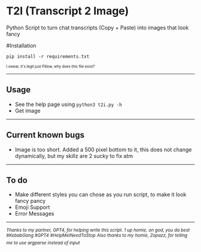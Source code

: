 # T2I (Transcript 2 Image)
Python Script to turn chat transcripts (Copy + Paste) into images that look fancy  


#Installation

```pip install -r requirements.txt```

<sub> <sub> I swear, it's legit just Pillow, why does this file exist? </sub> </sub>

---

## Usage

* See the help page using ```python3 t2i.py -h```
* Get image

---

## Current known bugs
* Image is too short. Added a 500 pixel bottom to it, this does not change dynamically, but my skillz are 2 sucky to fix atm

---

## To do
* Make different styles you can chose as you run script, to make it look fancy pancy
* Emoji Support
* Error Messages

---

<sup>*Thanks to my partner, GPT4, for helping write this script. 1 up homie, on god, you da best #KebabGang #GPT4 #HelpMeINeedToStop*</sup>
<sup>*Also thanks to my homie, Zopazz, for telling me to use argparse instead of input*</sup>
